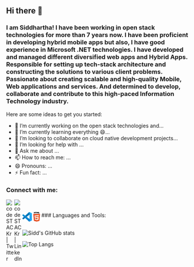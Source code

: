 ## Hi there 👋
### I am Siddhartha! I have been working in open stack technologies for more than 7 years now. I have been proficient in developing hybrid mobile apps but also, I have good experience in Microsoft .NET technologies. I have developed and managed different diversified web apps and Hybrid Apps. Responsible for setting up tech-stack architecture and constructing the solutions to various client problems. Passionate about creating scalable and high-quality Mobile, Web applications and services. And determined to develop, collaborate and contribute to this high-paced Information Technology industry.

<!-- **SiddwMusic/SiddwMusic** is a ✨ _special_ ✨ repository because its `README.md` (this file) appears on your GitHub profile. -->

Here are some ideas to get you started:

- 🔭 I’m currently working on the open stack technologies and...
- 🌱 I’m currently learning everything 😄...
- 👯 I’m looking to collaborate on cloud native development projects...
- 🤔 I’m looking for help with ...
- 💬 Ask me about ...
- 📫 How to reach me: ...
- 😄 Pronouns: ...
- ⚡ Fun fact: ...

### Connect with me:

<img align="left" alt="codeSTACKr | Twitter" width="22px" src="https://cdn.jsdelivr.net/npm/simple-icons@v3/icons/twitter.svg" />
<img align="left" alt="codeSTACKr | LinkedIn" width="22px" src="https://cdn.jsdelivr.net/npm/simple-icons@v3/icons/linkedin.svg" />


<br />
<br />
### Languages and Tools:

<img align="left" alt="Visual Studio Code" width="26px" src="https://raw.githubusercontent.com/github/explore/80688e429a7d4ef2fca1e82350fe8e3517d3494d/topics/visual-studio-code/visual-studio-code.png" />
<img align="left" alt="HTML5" width="26px" src="https://raw.githubusercontent.com/github/explore/80688e429a7d4ef2fca1e82350fe8e3517d3494d/topics/html/html.png" />


<br />
<br />

![Sidd's GitHub stats](https://github-readme-stats.vercel.app/api?username=SiddwMusic&show_icons=true&theme=onedark)

![Top Langs](https://github-readme-stats.vercel.app/api/top-langs/?username=anuraghazra&langs_count=8&theme=onedark)


